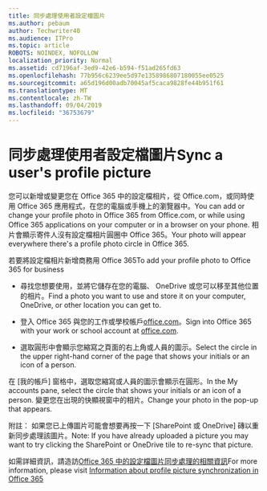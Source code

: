 ```yaml
---
title: 同步處理使用者設定檔圖片
ms.author: pebaum
author: Techwriter40
ms.audience: ITPro
ms.topic: article
ROBOTS: NOINDEX, NOFOLLOW
localization_priority: Normal
ms.assetid: cd7196af-3ed9-42e6-b594-f51ad265fd63
ms.openlocfilehash: 77b956c6239ee5d97e1358986807180055ee0525
ms.sourcegitcommit: a65d196d00adb70045af5caca9828fe44b951f61
ms.translationtype: MT
ms.contentlocale: zh-TW
ms.lasthandoff: 09/04/2019
ms.locfileid: "36753679"
---
```

# <a name="sync-a-users-profile-picture"></a><span data-ttu-id="ac645-102">同步處理使用者設定檔圖片</span><span class="sxs-lookup"><span data-stu-id="ac645-102">Sync a user's profile picture</span></span>

<span data-ttu-id="ac645-103">您可以新增或變更您在 Office 365 中的設定檔相片，從 Office.com，或同時使用 Office 365 應用程式，在您的電腦或手機上的瀏覽器中。</span><span class="sxs-lookup"><span data-stu-id="ac645-103">You can add or change your profile photo in Office 365 from Office.com, or while using Office 365 applications on your computer or in a browser on your phone.</span></span> <span data-ttu-id="ac645-104">相片會顯示寄件人沒有設定檔相片圓圈中 Office 365。</span><span class="sxs-lookup"><span data-stu-id="ac645-104">Your photo will appear everywhere there's a profile photo circle in Office 365.</span></span>

<span data-ttu-id="ac645-105">若要將設定檔相片新增商務用 Office 365</span><span class="sxs-lookup"><span data-stu-id="ac645-105">To add your profile photo to Office 365 for business</span></span>

- <span data-ttu-id="ac645-106">尋找您想要使用，並將它儲存在您的電腦、 OneDrive 或您可以移至其他位置的相片。</span><span class="sxs-lookup"><span data-stu-id="ac645-106">Find a photo you want to use and store it on your computer, OneDrive, or other location you can get to.</span></span>

- <span data-ttu-id="ac645-107">登入 Office 365 與您的工作或學校帳戶[office.com](http://www.office.com)。</span><span class="sxs-lookup"><span data-stu-id="ac645-107">Sign into Office 365 with your work or school account at [office.com](http://www.office.com).</span></span>

- <span data-ttu-id="ac645-108">選取圓形中會顯示您縮寫之頁面的右上角或人員的圖示。</span><span class="sxs-lookup"><span data-stu-id="ac645-108">Select the circle in the upper right-hand corner of the page that shows your initials or an icon of a person.</span></span>

<span data-ttu-id="ac645-109">在 [我的帳戶] 窗格中，選取您縮寫或人員的圖示會顯示在圓形。</span><span class="sxs-lookup"><span data-stu-id="ac645-109">In the My accounts pane, select the circle that shows your initials or an icon of a person.</span></span> <span data-ttu-id="ac645-110">變更您在出現的快顯視窗中的相片。</span><span class="sxs-lookup"><span data-stu-id="ac645-110">Change your photo in the pop-up that appears.</span></span>

<span data-ttu-id="ac645-111">附註： 如果您已上傳圖片可能會想要再按一下 [SharePoint 或 OneDrive] 磚以重新同步處理該圖片。</span><span class="sxs-lookup"><span data-stu-id="ac645-111">Note: If you have already uploaded a picture you may want to try clicking the SharePoint or OneDrive tile to re-sync that picture.</span></span>

<span data-ttu-id="ac645-112">如需詳細資訊，請造訪[Office 365 中的設定檔圖片同步處理的相關資訊](https://support.office.com/article/information-about-profile-picture-synchronization-in-office-365-20594d76-d054-4af4-a660-401133e3d48a)</span><span class="sxs-lookup"><span data-stu-id="ac645-112">For more information, please visit [Information about profile picture synchronization in Office 365](https://support.office.com/article/information-about-profile-picture-synchronization-in-office-365-20594d76-d054-4af4-a660-401133e3d48a)</span></span>

